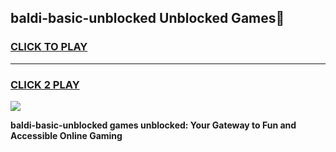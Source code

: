 
## baldi-basic-unblocked Unblocked Games👋
<h3>
<a href="https://news.freeplayer.one?title=baldi-basic-unblocked&ref=16F">CLICK TO PLAY</a></h3>
<hr>

<h3>
<a href="https://news.freeplayer.one?title=baldi-basic-unblocked&ref=16F">CLICK 2 PLAY</a>
  
</h3>

<a href="https://news.freeplayer.one?title=baldi-basic-unblocked&ref=16F/"><img src="https://clearcache.store/games.png"></a>


**baldi-basic-unblocked games unblocked: Your Gateway to Fun and Accessible Online Gaming**
